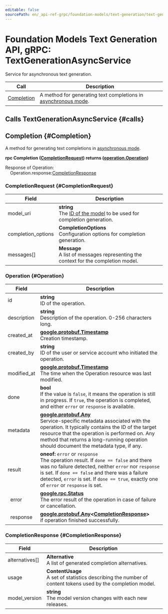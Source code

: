```yaml
---
editable: false
sourcePath: en/_api-ref-grpc/foundation-models/text-generation/text-generation/api-ref/grpc/TextGenerationAsyncService.md
---
```


# Foundation Models Text Generation API, gRPC: TextGenerationAsyncService

Service for asynchronous text generation.

| Call | Description |
| --- | --- |
| [Completion](#Completion) | A method for generating text completions in [asynchronous mode](/docs/foundation-models/concepts/#working-mode). |

## Calls TextGenerationAsyncService {#calls}

## Completion {#Completion}

A method for generating text completions in [asynchronous mode](/docs/foundation-models/concepts/#working-mode).

**rpc Completion ([CompletionRequest](#CompletionRequest)) returns ([operation.Operation](#Operation))**

Response of Operation:<br>
	&nbsp;&nbsp;&nbsp;&nbsp;Operation.response:[CompletionResponse](#CompletionResponse)<br>

### CompletionRequest {#CompletionRequest}

Field | Description
--- | ---
model_uri | **string**<br>The [ID of the model](/docs/foundation-models/concepts/yandexgpt/models) to be used for completion generation. 
completion_options | **CompletionOptions**<br>Configuration options for completion generation. 
messages[] | **Message**<br>A list of messages representing the context for the completion model. 


### Operation {#Operation}

Field | Description
--- | ---
id | **string**<br>ID of the operation. 
description | **string**<br>Description of the operation. 0-256 characters long. 
created_at | **[google.protobuf.Timestamp](https://developers.google.com/protocol-buffers/docs/reference/google.protobuf#timestamp)**<br>Creation timestamp. 
created_by | **string**<br>ID of the user or service account who initiated the operation. 
modified_at | **[google.protobuf.Timestamp](https://developers.google.com/protocol-buffers/docs/reference/google.protobuf#timestamp)**<br>The time when the Operation resource was last modified. 
done | **bool**<br>If the value is `false`, it means the operation is still in progress. If `true`, the operation is completed, and either `error` or `response` is available. 
metadata | **[google.protobuf.Any](https://developers.google.com/protocol-buffers/docs/proto3#any)**<br>Service-specific metadata associated with the operation. It typically contains the ID of the target resource that the operation is performed on. Any method that returns a long-running operation should document the metadata type, if any. 
result | **oneof:** `error` or `response`<br>The operation result. If `done == false` and there was no failure detected, neither `error` nor `response` is set. If `done == false` and there was a failure detected, `error` is set. If `done == true`, exactly one of `error` or `response` is set.
&nbsp;&nbsp;error | **[google.rpc.Status](https://cloud.google.com/tasks/docs/reference/rpc/google.rpc#status)**<br>The error result of the operation in case of failure or cancellation. 
&nbsp;&nbsp;response | **[google.protobuf.Any](https://developers.google.com/protocol-buffers/docs/proto3#any)<[CompletionResponse](#CompletionResponse)>**<br>if operation finished successfully. 


### CompletionResponse {#CompletionResponse}

Field | Description
--- | ---
alternatives[] | **Alternative**<br>A list of generated completion alternatives. 
usage | **ContentUsage**<br>A set of statistics describing the number of content tokens used by the completion model. 
model_version | **string**<br>The model version changes with each new releases. 


